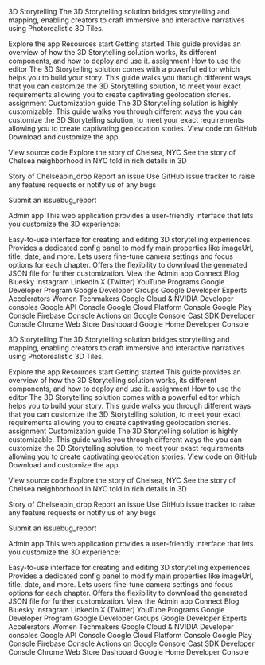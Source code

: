 3D Storytelling
The 3D Storytelling solution bridges storytelling and mapping, enabling creators to craft immersive and interactive narratives using Photorealistic 3D Tiles.

Explore the app
Resources
start
Getting started
This guide provides an overview of how the 3D Storytelling solution works, its different components, and how to deploy and use it.
assignment
How to use the editor
The 3D Storytelling solution comes with a powerful editor which helps you to build your story. This guide walks you through different ways that you can customize the 3D Storytelling solution, to meet your exact requirements allowing you to create captivating geolocation stories.
assignment
Customization guide
The 3D Storytelling solution is highly customizable. This guide walks you through different ways the you can customize the 3D Storytelling solution, to meet your exact requirements allowing you to create captivating geolocation stories.
View code on GitHub
Download and customize the app.

View source code
Explore the story of Chelsea, NYC
See the story of Chelsea neighborhood in NYC told in rich details in 3D

Story of Chelseapin_drop
Report an issue
Use GitHub issue tracker to raise any feature requests or notify us of any bugs

Submit an issuebug_report

Admin app
This web application provides a user-friendly interface that lets you customize the 3D experience:

Easy-to-use interface for creating and editing 3D storytelling experiences.
Provides a dedicated config panel to modify main properties like imageUrl, title, date, and more.
Lets users fine-tune camera settings and focus options for each chapter.
Offers the flexibility to download the generated JSON file for further customization.
View the Admin app
Connect
Blog
Bluesky
Instagram
LinkedIn
X (Twitter)
YouTube
Programs
Google Developer Program
Google Developer Groups
Google Developer Experts
Accelerators
Women Techmakers
Google Cloud & NVIDIA
Developer consoles
Google API Console
Google Cloud Platform Console
Google Play Console
Firebase Console
Actions on Google Console
Cast SDK Developer Console
Chrome Web Store Dashboard
Google Home Developer Console

3D Storytelling
The 3D Storytelling solution bridges storytelling and mapping, enabling creators to craft immersive and interactive narratives using Photorealistic 3D Tiles.

Explore the app
Resources
start
Getting started
This guide provides an overview of how the 3D Storytelling solution works, its different components, and how to deploy and use it.
assignment
How to use the editor
The 3D Storytelling solution comes with a powerful editor which helps you to build your story. This guide walks you through different ways that you can customize the 3D Storytelling solution, to meet your exact requirements allowing you to create captivating geolocation stories.
assignment
Customization guide
The 3D Storytelling solution is highly customizable. This guide walks you through different ways the you can customize the 3D Storytelling solution, to meet your exact requirements allowing you to create captivating geolocation stories.
View code on GitHub
Download and customize the app.

View source code
Explore the story of Chelsea, NYC
See the story of Chelsea neighborhood in NYC told in rich details in 3D

Story of Chelseapin_drop
Report an issue
Use GitHub issue tracker to raise any feature requests or notify us of any bugs

Submit an issuebug_report

Admin app
This web application provides a user-friendly interface that lets you customize the 3D experience:

Easy-to-use interface for creating and editing 3D storytelling experiences.
Provides a dedicated config panel to modify main properties like imageUrl, title, date, and more.
Lets users fine-tune camera settings and focus options for each chapter.
Offers the flexibility to download the generated JSON file for further customization.
View the Admin app
Connect
Blog
Bluesky
Instagram
LinkedIn
X (Twitter)
YouTube
Programs
Google Developer Program
Google Developer Groups
Google Developer Experts
Accelerators
Women Techmakers
Google Cloud & NVIDIA
Developer consoles
Google API Console
Google Cloud Platform Console
Google Play Console
Firebase Console
Actions on Google Console
Cast SDK Developer Console
Chrome Web Store Dashboard
Google Home Developer Console